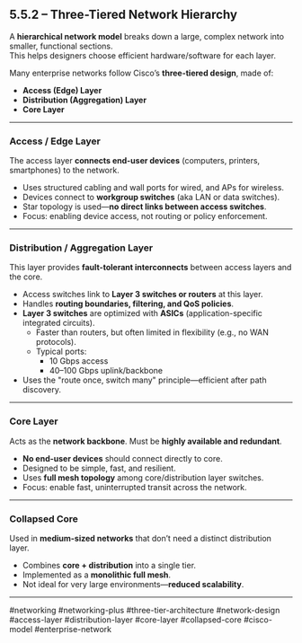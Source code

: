 ## 5.5.2 – Three-Tiered Network Hierarchy

A **hierarchical network model** breaks down a large, complex network into smaller, functional sections.  
This helps designers choose efficient hardware/software for each layer.

Many enterprise networks follow Cisco’s **three-tiered design**, made of:

- **Access (Edge) Layer**
- **Distribution (Aggregation) Layer**
- **Core Layer**

---

### Access / Edge Layer

The access layer **connects end-user devices** (computers, printers, smartphones) to the network.  

- Uses structured cabling and wall ports for wired, and APs for wireless.
- Devices connect to **workgroup switches** (aka LAN or data switches).
- Star topology is used—**no direct links between access switches**.
- Focus: enabling device access, not routing or policy enforcement.

---

### Distribution / Aggregation Layer

This layer provides **fault-tolerant interconnects** between access layers and the core.

- Access switches link to **Layer 3 switches or routers** at this layer.
- Handles **routing boundaries, filtering, and QoS policies**.
- **Layer 3 switches** are optimized with **ASICs** (application-specific integrated circuits).
  - Faster than routers, but often limited in flexibility (e.g., no WAN protocols).
  - Typical ports:
    - 10 Gbps access
    - 40–100 Gbps uplink/backbone
- Uses the "route once, switch many" principle—efficient after path discovery.

---

### Core Layer

Acts as the **network backbone**. Must be **highly available and redundant**.

- **No end-user devices** should connect directly to core.
- Designed to be simple, fast, and resilient.
- Uses **full mesh topology** among core/distribution layer switches.
- Focus: enable fast, uninterrupted transit across the network.

---

### Collapsed Core

Used in **medium-sized networks** that don’t need a distinct distribution layer.

- Combines **core + distribution** into a single tier.
- Implemented as a **monolithic full mesh**.
- Not ideal for very large environments—**reduced scalability**.

---


#networking #networking-plus #three-tier-architecture #network-design  
#access-layer #distribution-layer #core-layer #collapsed-core #cisco-model #enterprise-network
